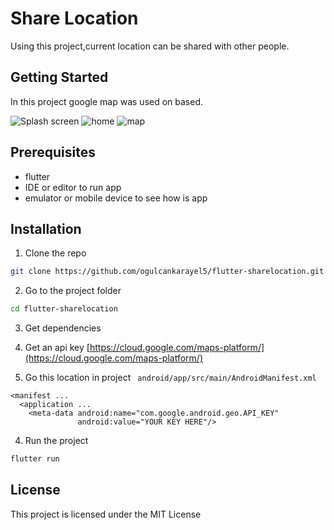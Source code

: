 # Share Location
Using this project,current location can be shared with other people.


## Getting Started

In this project google map was used on based.

![Splash screen](https://user-images.githubusercontent.com/40337665/71526237-f8cd1380-28e6-11ea-94ad-9d18ff54eb60.png)
![home](https://user-images.githubusercontent.com/40337665/71526265-1ac69600-28e7-11ea-9c21-bb27aca52389.png)
![map](https://user-images.githubusercontent.com/40337665/71526299-43e72680-28e7-11ea-99cb-89d4b46c9bfb.png)




## Prerequisites
* flutter
* IDE or editor to run app
* emulator or mobile device to see how is app




## Installation
1. Clone the repo
```sh
git clone https://github.com/ogulcankarayel5/flutter-sharelocation.git
```
2. Go to the project folder
```sh
cd flutter-sharelocation
```
3. Get dependencies

4. Get an api key [https://cloud.google.com/maps-platform/](https://cloud.google.com/maps-platform/)

5. Go this location in project ``` android/app/src/main/AndroidManifest.xml```
``` 
<manifest ...
  <application ...
    <meta-data android:name="com.google.android.geo.API_KEY"
               android:value="YOUR KEY HERE"/>
```

4. Run the project
```sh
flutter run
```


## License
This project is licensed under the MIT License 
